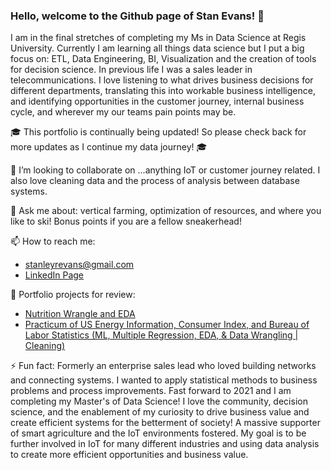 ### Hello, welcome to the Github page of Stan Evans!  👋

  I am in the final stretches of completing my Ms in Data Science at Regis University. Currently I am learning all things data science but I put a big focus on: ETL, Data Engineering, BI, Visualization and the creation of tools for decision science. In previous life I was a sales leader in telecommunications. I love listening to what drives business decisions for different departments, translating this into workable business intelligence, and identifying opportunities in the customer journey, internal business cycle, and wherever my our teams pain points may be. 
  
🎓 This portfolio is continually being updated! So please check back for more updates as I continue my data journey! 🎓

👯 I’m looking to collaborate on ...anything IoT or customer journey related. I also love cleaning data and the process of analysis between database systems.

💬 Ask me about: vertical farming, optimization of resources, and where you like to ski! Bonus points if you are a fellow sneakerhead!

📫 How to reach me: 
- stanleyrevans@gmail.com
- [LinkedIn Page](https://www.linkedin.com/in/stanley-evans-25820014/)


 :floppy_disk: Portfolio projects for review:
- [Nutrition Wrangle and EDA](https://github.com/stiznan/stiznan/blob/main/EDA%20%26%20SKLearn%20Linear%20Regression%20Stretch%20Project.ipynb)
- [Practicum of US Energy Information, Consumer Index, and Bureau of Labor Statistics (ML, Multiple Regression, EDA, & Data Wrangling | Cleaning)](https://github.com/stiznan/stiznan/tree/main/Energy%20Cost%2C%20Inflation%2C%20Consumer%20Sentiment)

⚡ Fun fact: Formerly an enterprise sales lead who loved building networks and connecting systems. I wanted to apply statistical methods to business problems and process improvements. Fast forward to 2021 and I am completing my Master's of Data Science! I love the community, decision science, and the enablement of my curiosity to drive business value and create efficient systems for the betterment of society! A massive supporter of smart agriculture and the IoT environments fostered. My goal is to be further involved in IoT for many different industries and using data analysis to create more efficient opportunities and business value.

